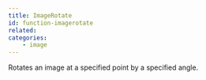 ```yaml
---
title: ImageRotate
id: function-imagerotate
related:
categories:
    - image
---
```


Rotates an image at a specified point by a specified angle.
